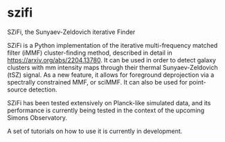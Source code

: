 # szifi

SZiFi, the Sunyaev-Zeldovich iterative Finder

SZiFi is a Python implementation of the iterative multi-frequency matched filter (iMMF) cluster-finding method, described in detail in https://arxiv.org/abs/2204.13780. It can be used in order to detect galaxy clusters with mm intensity maps through their thermal Sunyaev-Zeldovich (tSZ) signal. As a new feature, it allows for foreground deprojection via a spectrally constrained MMF, or sciMMF. It can also be used for point-source detection.

SZiFi has been tested extensively on Planck-like simulated data, and its performance is currently being tested in the context of the upcoming Simons Observatory.

A set of tutorials on how to use it is currently in development.
